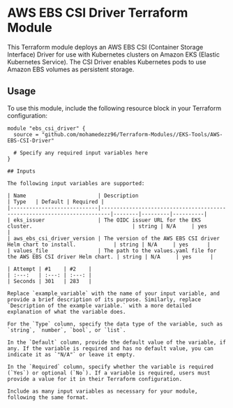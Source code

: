 # AWS EBS CSI Driver Terraform Module

This Terraform module deploys an AWS EBS CSI (Container Storage Interface) Driver for use with Kubernetes clusters on Amazon EKS (Elastic Kubernetes Service). The CSI Driver enables Kubernetes pods to use Amazon EBS volumes as persistent storage.

## Usage

To use this module, include the following resource block in your Terraform configuration:

```hcl
module "ebs_csi_driver" {
  source = "github.com/mohamedezz96/Terraform-Modules//EKS-Tools/AWS-EBS-CSI-Driver"

  # Specify any required input variables here
}

## Inputs

The following input variables are supported:

| Name                       | Description                                                             | Type   | Default | Required |
|----------------------------|-------------------------------------------------------------------------|--------|---------|----------|
| eks_issuer                 | The OIDC issuer URL for the EKS cluster.                                | string | N/A     | yes      |
| aws_ebs_csi_driver_version | The version of the AWS EBS CSI driver Helm chart to install.            | string | N/A     | yes      |
| values_file                | The path to the values.yaml file for the AWS EBS CSI driver Helm chart. | string | N/A     | yes      |

| Attempt | #1    | #2    |
| :---:   | :---: | :---: |
| Seconds | 301   | 283   |

Replace `example_variable` with the name of your input variable, and provide a brief description of its purpose. Similarly, replace `Description of the example variable.` with a more detailed explanation of what the variable does.

For the `Type` column, specify the data type of the variable, such as `string`, `number`, `bool`, or `list`.

In the `Default` column, provide the default value of the variable, if any. If the variable is required and has no default value, you can indicate it as `"N/A"` or leave it empty.

In the `Required` column, specify whether the variable is required (`Yes`) or optional (`No`). If a variable is required, users must provide a value for it in their Terraform configuration.

Include as many input variables as necessary for your module, following the same format.
